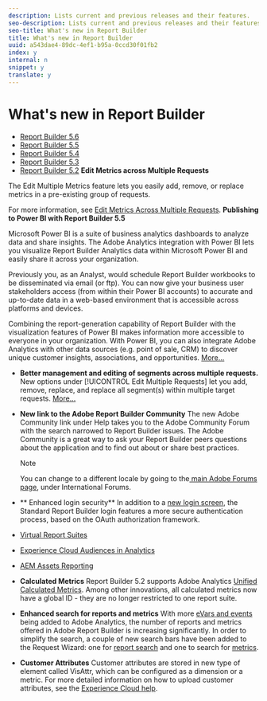 ```yaml
---
description: Lists current and previous releases and their features.
seo-description: Lists current and previous releases and their features.
seo-title: What's new in Report Builder
title: What's new in Report Builder
uuid: a543dae4-89dc-4ef1-b95a-0ccd30f01fb2
index: y
internal: n
snippet: y
translate: y
---
```


# What's new in Report Builder


* [ Report Builder 5.6](whats_new_arb.md#concept_62D436996B604A1BAE3B61D8FFCEE3AE)
* [ Report Builder 5.5](whats_new_arb.md#concept_BED5D0A139CC478F842E0A0C1CC15543)
* [ Report Builder 5.4](whats_new_arb.md#concept_74434111954D4352924AB69E963196A0)
* [ Report Builder 5.3](whats_new_arb.md#concept_9037E13EC3D24283A67CF0669BF91028)
* [ Report Builder 5.2](whats_new_arb.md#concept_9E6C366559604C0498AF1FB3C0AF7ABE)
**Edit Metrics across Multiple Requests** 

The Edit Multiple Metrics feature lets you easily add, remove, or replace metrics in a pre-existing group of requests. 

For more information, see [ Edit Metrics Across Multiple Requests](edit_multiple_metrics.md#concept_1524B059C72C4224AA199411151069AB). 
**Publishing to Power BI with Report Builder 5.5** 

Microsoft Power BI is a suite of business analytics dashboards to analyze data and share insights. The Adobe Analytics integration with Power BI lets you visualize Report Builder Analytics data within Microsoft Power BI and easily share it across your organization. 

Previously you, as an Analyst, would schedule Report Builder workbooks to be disseminated via email (or ftp). You can now give your business user stakeholders access (from within their Power BI accounts) to accurate and up-to-date data in a web-based environment that is accessible across platforms and devices. 

Combining the report-generation capability of Report Builder with the visualization features of Power BI makes information more accessible to everyone in your organization. With Power BI, you can also integrate Adobe Analytics with other data sources (e.g. point of sale, CRM) to discover unique customer insights, associations, and opportunities. [ More...](power_bi.md#concept_07653F1641774B70AD2DE77F0614B8CC) 

* **Better management and editing of segments across multiple requests.** New options under [!UICONTROL  Edit Multiple Requests] let you add, remove, replace, and replace all segment(s) within multiple target requests. [ More...](segmentation.md#section_C3D63FCBE1A94369A319243313B03C93) 

* **New link to the Adobe Report Builder Community** The new Adobe Community link under Help takes you to the Adobe Community Forum with the search narrowed to Report Builder issues. The Adobe Community is a great way to ask your Report Builder peers questions about the application and to find out about or share best practices. 

  >[!NOTE]
  >
  >You can change to a different locale by going to the[ main Adobe Forums page](https://forums.adobe.com/welcome), under International Forums. 

* ** Enhanced login security** In addition to a [ new login screen](login.md#concept_67A16213B90D43C7A624C4E43B821981), the Standard Report Builder login features a more secure authentication process, based on the OAuth authorization framework. 


* [ Virtual Report Suites](https://marketing.adobe.com/resources/help/en_US/reference/virtual-report-suites.html)
* [ Experience Cloud Audiences in Analytics](https://marketing.adobe.com/resources/help/en_US/mcloud/mc-audiences-aam.html)
* [ AEM Assets Reporting](https://marketing.adobe.com/resources/help/en_US/reference/aem-assets-reporting.html)

* **Calculated Metrics** Report Builder 5.2 supports Adobe Analytics [ Unified Calculated Metrics](calculated_metrics.md#concept_C36AF97877EA49E0B055122E1EE32DD4). Among other innovations, all calculated metrics now have a global ID - they are no longer restricted to one report suite. 

* **Enhanced search for reports and metrics** With more [ eVars and events](https://marketing.adobe.com/resources/help/en_US/sc/implement/evars_events.html) being added to Adobe Analytics, the number of reports and metrics offered in Adobe Report Builder is increasing significantly. In order to simplify the search, a couple of new search bars have been added to the Request Wizard: one for [ report search](select_report_types.md#concept_C711B27E6FB64C18AC564EE142FC7EFC) and one to search for [ metrics](t_add_metrics_and_dimensions.md#task_E3F520C020F64C5A96DC5C96FEF71FC4). 

* **Customer Attributes** Customer attributes are stored in new type of element called VisAttr, which can be configured as a dimension or a metric. For more detailed information on how to upload customer attributes, see the [ Experience Cloud help](https://marketing.adobe.com/resources/help/en_US/mcloud/attributes.html). 

